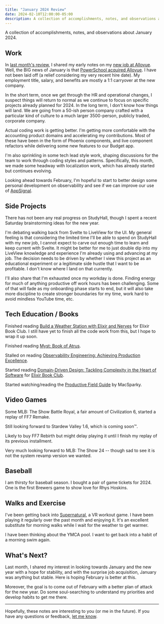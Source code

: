 ```yaml
---
title: "January 2024 Review"
date: 2024-02-10T12:00:00-05:00
description: A collection of accomplishments, notes, and observations about January 2024.
---
```


A collection of accomplishments, notes, and observations about January 2024.

## Work

In [last month's review][1], I shared my early notes on my [new job at Allovue][2]. Well, the BIG news of January is that [PowerSchool acquired Allovue][3]. I have not been laid off (a relief considering my very recent hire date). My employment title, salary, and benefits are mostly a 1:1 carryover at the new company. 

In the short term, once we get through the HR and operational changes, I suspect things will return to normal as we continue to focus on specific projects already planned for 2024. In the long term, I don't know how things will land. We are going from a 50-ish person company crafted with a particular kind of culture to a much larger 3500-person, publicly traded, corporate company. 

Actual coding work is getting better. I'm getting more comfortable with the accounting product domains and accelerating my contributions. Most of these have been in the form of Phoenix components, and live component refactors while delivering some new features to our Budget app. 

I'm also sprinkling in some tech lead style work, shaping discussions for the team to work through coding styles and patterns. Specifically, this month, we made some headway with localization work, which has already started but continues evolving.

Looking ahead towards February, I'm hopeful to start to better design some personal development on observability and see if we can improve our use of [AppSignal](https://www.appsignal.com/).

[1]: https://mikezornek.com/posts/2024/1/december-2023-review/
[2]: https://mikezornek.com/posts/2023/11/new-job/
[3]: https://www.powerschool.com/allovue/

## Side Projects

There has not been any real progress on StudyHall, though I spent a recent Saturday brainstorming ideas for the new year. 

I'm debating walking back from Svelte to LiveView for the UI. My general feeling is that considering the limited time I'll be able to spend on StudyHall with my new job, I cannot expect to carve out enough time to learn and keep current with Svelte. It might be better for me to just double dip into my LiveView knowledge and experience I'm already using and advancing at my job. The decision needs to be driven by whether I view this project as an educational experiment or a legitimate side hustle that I want to be profitable. I don't know where I land on that currently.

I'll also share that I'm exhausted once my workday is done. Finding energy for much of anything productive off work hours has been challenging. Some of that will fade as my onboarding phase starts to end, but it will also take more discipline to create stronger boundaries for my time, work hard to avoid mindless YouTube time, etc.

## Tech Education / Books

Finished reading [Build a Weather Station with Elixir and Nerves](https://pragprog.com/titles/passweather/build-a-weather-station-with-elixir-and-nerves/) for Elixir Book Club. I still have yet to finish all the code work from this, but I hope to wrap it up soon.

Finished reading [Myst: Book of Atrus](https://www.goodreads.com/book/show/159764.The_Book_of_Atrus).

Stalled on reading [Observability Engineering: Achieving Production Excellence](https://info.honeycomb.io/observability-engineering-oreilly-book-2022).

Started reading [Domain-Driven Design: Tackling Complexity in the Heart of Software](https://www.goodreads.com/book/show/179133.Domain_Driven_Design) for [Elixir Book Club](https://elixirbookclub.github.io/website/).

Started watching/reading the [Productive Field Guide](https://learn.macsparky.com/p/productivity-standard-24) by MacSparky.

## Video Games

Some MLB: The Show Battle Royal, a fair amount of Civilization 6, started a replay of FF7 Remake.

Still looking forward to Stardew Valley 1.6, which is coming soon™.

Likely to buy FF7 Rebirth but might delay playing it until I finish my replay of its previous installment.

Very much looking forward to MLB: The Show 24 -- though sad to see it is not the system revamp version we wanted.

## Baseball

I am thirsty for baseball season. I bought a pair of game tickets for 2024. One is the first Brewers game to show love for Rhys Hoskins.

## Walks and Exercise

I've been getting back into [Supernatural](https://www.youtube.com/watch?v=aggd3Qmt2So), a VR workout game. I have been playing it regularly over the past month and enjoying it. It's an excellent substitute for morning walks while I wait for the weather to get warmer.

I have been thinking about the YMCA pool. I want to get back into a habit of a morning swim again.

## What's Next?

Last month, I shared my interest in looking towards January and the new year with a hope for stability, and with the surprise job acquisition, January was anything but stable. Here is hoping February is better at this.

Moreover, the goal is to come out of February with a better plan of attack for the new year. Do some soul-searching to understand my priorities and develop habits to get me there. 

***

Hopefully, these notes are interesting to you (or me in the future). If you have any questions or feedback, [let me know](/contact).
